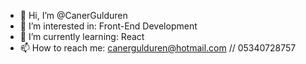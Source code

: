 - 👋 Hi, I’m @CanerGulduren
- 👀 I’m interested in: Front-End Development
- 🌱 I’m currently learning: React
- 📫 How to reach me: canergulduren@hotmail.com // 05340728757

<!---
CanerGulduren/CanerGulduren is a ✨ special ✨ repository because its `README.md` (this file) appears on your GitHub profile.
You can click the Preview link to take a look at your changes.
--->
